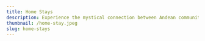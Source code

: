 ```yaml
---
title: Home Stays
description: Experience the mystical connection between Andean communities and their beloved alpacas with a traditional ceremony in Patacancha. Witness colorful rituals, learn about the importance of alpacas in Andean culture, and even participate in weaving demonstrations.
thumbnail: /home-stay.jpeg
slug: home-stays
---
```


